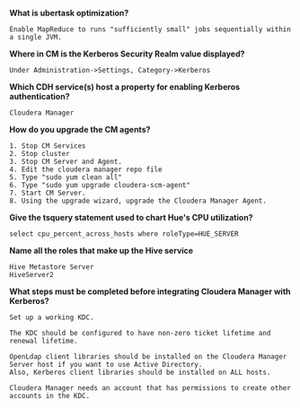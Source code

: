 **What is ubertask optimization?**
```
Enable MapReduce to runs "sufficiently small" jobs sequentially within a single JVM.
```

**Where in CM is the Kerberos Security Realm value displayed?**
```
Under Administration->Settings, Category->Kerberos
```

**Which CDH service(s) host a property for enabling Kerberos authentication?**
```
Cloudera Manager
```

**How do you upgrade the CM agents?**
```
1. Stop CM Services
2. Stop cluster
3. Stop CM Server and Agent.
4. Edit the cloudera manager repo file
5. Type "sudo yum clean all"
6. Type "sudo yum upgrade cloudera-scm-agent"
7. Start CM Server.
8. Using the upgrade wizard, upgrade the Cloudera Manager Agent.
```

**Give the tsquery statement used to chart Hue's CPU utilization?**
```
select cpu_percent_across_hosts where roleType=HUE_SERVER
```

**Name all the roles that make up the Hive service**
```
Hive Metastore Server
HiveServer2
```

**What steps must be completed before integrating Cloudera Manager with Kerberos?**
```
Set up a working KDC.

The KDC should be configured to have non-zero ticket lifetime and renewal lifetime.

OpenLdap client libraries should be installed on the Cloudera Manager Server host if you want to use Active Directory. 
Also, Kerberos client libraries should be installed on ALL hosts.

Cloudera Manager needs an account that has permissions to create other accounts in the KDC.
```
